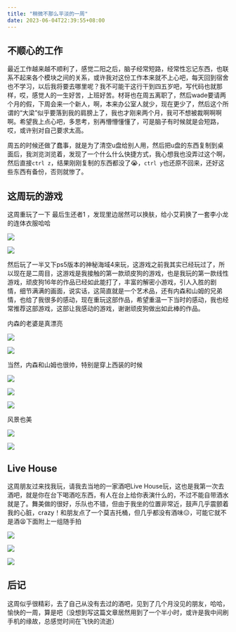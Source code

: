 ```yaml
---
title: "稍微不那么平淡的一周"
date: 2023-06-04T22:39:55+08:00
---
```


## 不顺心的工作
最近工作越来越不顺利了，感觉二阳之后，脑子经常短路，经常性忘记东西，也联系不起来各个模块之间的关系，或许我对这份工作本来就不上心吧，每天回到宿舍也不学习，以后我将要去哪里呢？我不可能干这行干到四五岁吧，写代码也就那样，哎，感觉人的一生好苦，上班好苦。材哥也在周五离职了，然后wade要请两个月的假，下周会来一个新人，啊，本来办公室人就少，现在更少了，然后这个所谓的“大梁”似乎要落到我的肩膀上了，我也才刚来两个月，我可不想被裁啊啊啊啊。希望我上点心吧，多思考，别再懵懵懂懂了，可是脑子有时候就是会短路，哎，或许别对自己要求太高。

周五的时候还做了蠢事，就是为了清空u盘给别人用，然后把u盘的东西复制到桌面后，我浏览浏览着，发现了一个什么什么快捷方式，我心想我也没弄过这个啊，然后直接`ctrl z`，结果刚刚复制的东西都没了😭，`ctrl y`也还原不回来，还好这些东西有备份，否则就惨了。

## 这周玩的游戏

这周重玩了一下 最后生还者1 ，发现里边居然可以换肤，给小艾莉换了一套李小龙的连体衣服哈哈

![](https://cdn.jsdelivr.net/gh/fushaolei/img/img/202306042313049.jpg)

![](https://cdn.jsdelivr.net/gh/fushaolei/img/img/202306042313208.jpg)

然后玩了一半又下ps5版本的神秘海域4来玩，这游戏之前我其实已经玩过了，所以现在是二周目，这游戏是我接触的第一款顽皮狗的游戏，也是我玩的第一款线性游戏，顽皮狗16年的作品已经如此能打了，丰富的解密小游戏，引人入胜的剧情，细节满满的画面，说实话，这简直就是一个艺术品，还有内森和山姆的兄弟情，也给了我很多的感动，现在重玩这部作品，希望重温一下当时的感动，我也经常推荐这部游戏，这部让我感动的游戏，谢谢顽皮狗做出如此棒的作品。

内森的老婆是真漂亮

![](https://cdn.jsdelivr.net/gh/fushaolei/img/img/202306042319236.jpg)

![](https://cdn.jsdelivr.net/gh/fushaolei/img/img/202306042319377.jpg)

当然，内森和山姆也很帅，特别是穿上西装的时候

![](https://cdn.jsdelivr.net/gh/fushaolei/img/img/202306042330538.png)

![](https://cdn.jsdelivr.net/gh/fushaolei/img/img/202306042330381.png)

![](https://cdn.jsdelivr.net/gh/fushaolei/img/img/202306042332594.jpg)

风景也美

![](https://cdn.jsdelivr.net/gh/fushaolei/img/img/202306042332119.jpg)

![](https://cdn.jsdelivr.net/gh/fushaolei/img/img/202306042333450.jpg)

## Live House

这周朋友过来找我玩，请我去当地的一家酒吧Live House玩，这也是我第一次去酒吧，就是你在台下喝酒吃东西，有人在台上给你表演什么的，不过不能自带酒水就是了。舞美做的很好，乐队也不错，但由于我坐的位置非常近，鼓声几乎震颤着我的心脏，crazy！和朋友点了一个莫吉托桶，但几乎都没有酒味😑，可能它就不是酒😫下面附上一组随手拍

![](https://cdn.jsdelivr.net/gh/fushaolei/img/img/202306050002876.jpg)

![](https://cdn.jsdelivr.net/gh/fushaolei/img/img/202306050002056.jpg)

![](https://cdn.jsdelivr.net/gh/fushaolei/img/img/202306050002247.jpg)

## 后记

这周似乎很精彩，去了自己从没有去过的酒吧，见到了几个月没见的朋友，哈哈，愉快的一周，算是吧（没想到写这篇文章居然用到了一个半小时，或许是我中间刷手机的缘故，总感觉时间在飞快的流逝）